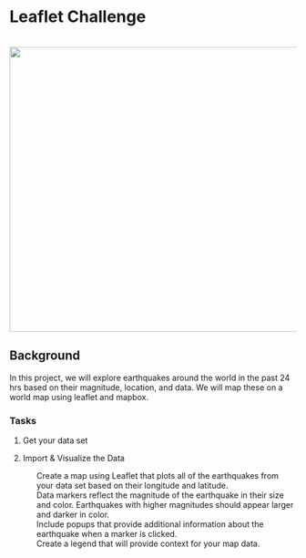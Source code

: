 # Leaflet Challenge
<br> 

<img src = "https://encrypted-tbn0.gstatic.com/images?q=tbn%3AANd9GcQAGWuUTdtZgX4qxDqtUNvvigsluhR2jG-G3CL_IIfEsJVphODP&usqp=CAU" width = 800 height = 500 >

## Background 

In this project, we will explore earthquakes around the world in the past 24 hrs based on their magnitude, location, and data. We will map these on a world map using leaflet and mapbox. 

### Tasks 

1. Get your data set

2. Import & Visualize the Data

     <ul> Create a map using Leaflet that plots all of the earthquakes from your data set based on their longitude and                   latitude. </ul>

     <ul> Data markers reflect the magnitude of the earthquake in their size and color. Earthquakes with higher magnitudes               should appear larger and darker in color. </ul>

     <ul> Include popups that provide additional information about the earthquake when a marker is clicked. </ul>

     <ul> Create a legend that will provide context for your map data.  </ul>


